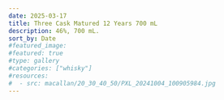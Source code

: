 ```yaml
---
date: 2025-03-17
title: Three Cask Matured 12 Years 700 mL
description: 46%, 700 mL.
sort_by: Date
#featured_image: 
#featured: true
#type: gallery
#categories: ["whisky"]
#resources:
#  - src: macallan/20_30_40_50/PXL_20241004_100905984.jpg
---
```

